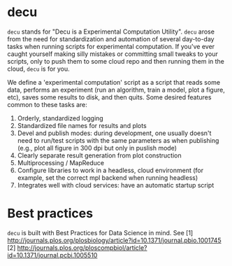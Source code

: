 # decu

`decu` stands for "Decu is a Experimental Computation Utility". `decu`
arose from the need for standardization and automation of several
day-to-day tasks when running scripts for experimental computation. If
you've ever caught yourself making silly mistakes or committing small
tweaks to your scripts, only to push them to some cloud repo and then
running them in the cloud, `decu` is for you.

We define a 'experimental computation' script as a script that reads some
data, performs an experiment (run an algorithm, train a model, plot a
figure, etc), saves some results to disk, and then quits. Some desired
features common to these tasks are:

1. Orderly, standardized logging
2. Standardized file names for results and plots
3. Devel and publish modes: during development, one usually doesn't need to
   run/test scripts with the same parameters as when publishing (e.g., plot
   all figure in 300 dpi but only in puslish mode)
4. Clearly separate result generation from plot construction
5. Multiprocessing / MapReduce
6. Configure libraries to work in a headless, cloud environment (for
   example, set the correct mpl backend when running headless)
7. Integrates well with cloud services: have an automatic startup script


# Best practices

`decu` is built with Best Practices for Data Science in mind. See
[1] http://journals.plos.org/plosbiology/article?id=10.1371/journal.pbio.1001745
[2] http://journals.plos.org/ploscompbiol/article?id=10.1371/journal.pcbi.1005510
